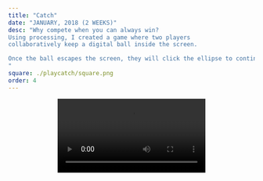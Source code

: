 ```yaml
---
title: "Catch"
date: "JANUARY, 2018 (2 WEEKS)"
desc: "Why compete when you can always win? 
Using processing, I created a game where two players 
collaboratively keep a digital ball inside the screen. 

Once the ball escapes the screen, they will click the ellipse to continue playing. The game continues until they reach 10 points. 
"
square: ./playcatch/square.png
order: 4
---
```


<style>
    .catchsize{
      display: block;
      margin-top:all;
      margin-left: auto;
      margin-right: auto;
      width: 60%;
    }
    .intro{
      display: inline-block;
      margin-left: 7%;
      margin-right: none;
      width: 85%;
    }
    
</style>


<video class="catchsize" controls>
  <source src="./playcatch/final-game-screengrab.mp4"  type="video/mp4">
</video>
